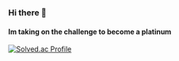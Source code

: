 ### Hi there 👋

#### Im taking on the challenge to become a platinum

[![Solved.ac Profile](http://mazassumnida.wtf/api/generate_badge?boj=kyo3479)](https://solved.ac/kyo3479)
